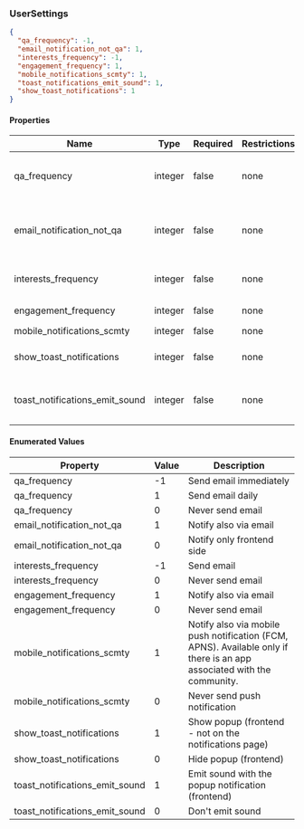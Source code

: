 <h3 id="tocS_UserSettings">UserSettings</h3>
<!-- backwards compatibility -->
<a id="schemausersettings"></a>
<a id="schema_UserSettings"></a>
<a id="tocSusersettings"></a>
<a id="tocsusersettings"></a>

```json
{
  "qa_frequency": -1,
  "email_notification_not_qa": 1,
  "interests_frequency": -1,
  "engagement_frequency": 1,
  "mobile_notifications_scmty": 1,
  "toast_notifications_emit_sound": 1,
  "show_toast_notifications": 1
}

```

#### Properties

|Name|Type|Required|Restrictions|Description|
|---|---|---|---|---|
|qa_frequency|integer|false|none|Email notification of interactions in Discussions, Posts, Comments|
|email_notification_not_qa|integer|false|none|All email notifications except those related to 'qa_frequency'. Ex. connections, follow, flags, etc.|
|interests_frequency|integer|false|none|Email notification of interesting posts related to my interests|
|engagement_frequency|integer|false|none|Community engagement email notifications|
|mobile_notifications_scmty|integer|false|none|Mobile notifications|
|show_toast_notifications|integer|false|none|Show a popup (frontend) when receive a notification|
|toast_notifications_emit_sound|integer|false|none|Emit a sound when the notification popup is shown. See 'show_toast_notifications'.|


#### Enumerated Values

|Property|Value|Description|
|---|---|---|
|qa_frequency|-1|Send email immediately|
|qa_frequency|1|Send email daily|
|qa_frequency|0|Never send email|
|email_notification_not_qa|1|Notify also via email|
|email_notification_not_qa|0|Notify only frontend side|
|interests_frequency|-1|Send email|
|interests_frequency|0|Never send email|
|engagement_frequency|1|Notify also via email|
|engagement_frequency|0|Never send email|
|mobile_notifications_scmty|1|Notify also via mobile push notification (FCM, APNS). Available only if there is an app associated with the community.|
|mobile_notifications_scmty|0|Never send push notification|
|show_toast_notifications|1|Show popup (frontend - not on the notifications page)|
|show_toast_notifications|0|Hide popup (frontend)|
|toast_notifications_emit_sound|1|Emit sound with the popup notification (frontend)|
|toast_notifications_emit_sound|0|Don't emit sound|
